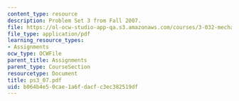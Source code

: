 ```yaml
---
content_type: resource
description: Problem Set 3 from Fall 2007.
file: https://ol-ocw-studio-app-qa.s3.amazonaws.com/courses/3-032-mechanical-behavior-of-materials-fall-2007/b064b4e50cae1a6fdacfc3ec382519df_ps3_07.pdf
file_type: application/pdf
learning_resource_types:
- Assignments
ocw_type: OCWFile
parent_title: Assignments
parent_type: CourseSection
resourcetype: Document
title: ps3_07.pdf
uid: b064b4e5-0cae-1a6f-dacf-c3ec382519df
---
```

